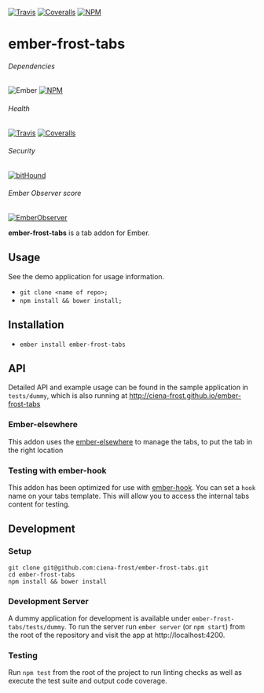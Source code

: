 [ci-img]: https://img.shields.io/travis/ciena-frost/ember-frost-tabs.svg "Travis CI Build Status"
[ci-url]: https://travis-ci.org/ciena-frost/ember-frost-tabs

[cov-img]: https://img.shields.io/coveralls/ciena-frost/ember-frost-tabs.svg "Coveralls Code Coverage"
[cov-url]: https://coveralls.io/github/ciena-frost/ember-frost-tabs

[npm-img]: https://img.shields.io/npm/v/ember-frost-tabs.svg "NPM Version"
[npm-url]: https://www.npmjs.com/package/ember-frost-tabs

[ember-observer-badge]: http://emberobserver.com/badges/ember-frost-tabs.svg "Ember Observer score"
[ember-observer-badge-url]: http://emberobserver.com/addons/ember-frost-tabs

[ember-img]: https://img.shields.io/badge/ember-2.3+-orange.svg "Ember 2.3+"

[![Travis][ci-img]][ci-url] [![Coveralls][cov-img]][cov-url] [![NPM][npm-img]][npm-url]

[bithound-img]: https://www.bithound.io/github/ciena-frost/ember-frost-tabs/badges/score.svg "bitHound"
[bithound-url]: https://www.bithound.io/github/ciena-frost/ember-frost-tabs

# ember-frost-tabs
###### Dependencies

![Ember][ember-img]
[![NPM][npm-img]][npm-url]

###### Health

[![Travis][ci-img]][ci-url]
[![Coveralls][cov-img]][cov-url]

###### Security

[![bitHound][bithound-img]][bithound-url]

###### Ember Observer score
[![EmberObserver][ember-observer-badge]][ember-observer-badge-url]

 <b>ember-frost-tabs</b> is a tab addon for Ember.

## Usage

See the demo application for usage information.

* `git clone <name of repo>;`
* `npm install && bower install;`

## Installation

* `ember install ember-frost-tabs`

## API
Detailed API and example usage can be found in the sample application in `tests/dummy`, which is also running at http://ciena-frost.github.io/ember-frost-tabs

### Ember-elsewhere

This addon uses the [ember-elsewhere](https://github.com/ef4/ember-elsewhere) to manage the tabs, to put the tab
in the right location

### Testing with ember-hook
This addon has been optimized for use with [ember-hook](https://github.com/Ticketfly/ember-hook). You can set a `hook`
name on your tabs template.
This will allow you to access the internal tabs content for testing.

## Development
### Setup
```
git clone git@github.com:ciena-frost/ember-frost-tabs.git
cd ember-frost-tabs
npm install && bower install
```

### Development Server
A dummy application for development is available under `ember-frost-tabs/tests/dummy`.
To run the server run `ember server` (or `npm start`) from the root of the repository and
visit the app at http://localhost:4200.

### Testing
Run `npm test` from the root of the project to run linting checks as well as execute the test suite
and output code coverage.
